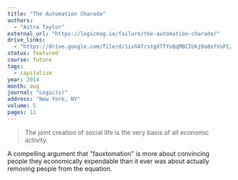 ```yaml
---
title: "The Automation Charade"
authors:
  - "Astra Taylor"
external_url: "https://logicmag.io/failure/the-automation-charade/"
drive_links:
  - "https://drive.google.com/file/d/1ivG4frstgXTTYoQqMBCIUkjDo8efVuFC/view?usp=drivesdk"
status: featured
course: future
tags:
  - capitalism
year: 2014
month: aug
journal: "Logic(s)"
address: "New York, NY"
volume: 5
pages: 11
---
```


> The joint creation of social life is the very basis of all economic activity.

A compelling argument that "fauxtomation" is more about convincing people they economically expendable than it ever was about actually removing  people from the equation.
